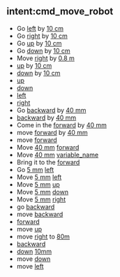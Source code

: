 ## intent:cmd_move_robot
- Go [left](cmd_robot_direction) by [10 cm](distance)
- Go [right](cmd_robot_direction) by [10 cm](distance)
- Go [up](cmd_robot_direction) by [10 cm](distance)
- Go [down](cmd_robot_direction) by [10 cm](distance)
- Move [right](cmd_robot_direction) by [0.8 m](distance)
- [up](cmd_robot_direction) by [10 cm](distance)
- [down](cmd_robot_direction) by [10 cm](distance)
- [up](cmd_robot_direction)
- [down](cmd_robot_direction)
- [left](cmd_robot_direction)
- [right](cmd_robot_direction)
- Go [backward](cmd_robot_direction) by [40 mm](distance)
- [backward](cmd_robot_direction) by [40 mm](distance)
- Come in the [forward](cmd_robot_direction) by [40 mm](distance)
- move [forward](cmd_robot_direction:forward) by [40 mm](distance)
- move [forward](cmd_robot_direction:forward)
- Move [40 mm](distance) [forward](cmd_robot_direction:forward)
- Move [40 mm](distance) [variable_name](cmd_robot_direction:backward)
- Bring it to the [forward](cmd_robot_direction)
- Go [5 mm](distance) [left](cmd_robot_direction)
- Move [5 mm](distance) [left](cmd_robot_direction)
- Move [5 mm](distance) [up](cmd_robot_direction)
- Move [5 mm](distance) [down](cmd_robot_direction)
- Move [5 mm](distance) [right](cmd_robot_direction)
- go [backward](cmd_robot_direction)
- move [backward](cmd_robot_direction)
- [forward](cmd_robot_direction:forward)
- move [up](cmd_robot_direction)
- move [right](cmd_robot_direction) to [80m](distance:80)
- [backward](cmd_robot_direction)
- [down](cmd_robot_direction) [10mm](distance:10)
- move [down](cmd_robot_direction)
- move [left](cmd_robot_direction)
